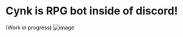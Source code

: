 # Cynk is RPG bot inside of discord!
(Work in progress)
![image](https://github.com/user-attachments/assets/c8913cb1-ca29-45db-9bb5-4fc9fa941501)
